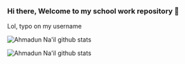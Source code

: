 ### Hi there, Welcome to my school work repository 👋

Lol, typo on my username

![Ahmadun Na'il github stats](https://github-readme-stats.vercel.app/api?username=ahmaduunnail&theme=dark&show_icons=true&hide_border=true&text_color=fff&bg_color=151B23)

![Ahmadun Na'il github stats](https://github-readme-stats.vercel.app/api/top-langs/?username=ahmaduunnail&theme=dark&show_icons=true&hide_border=true&text_color=fff&bg_color=151B23)
